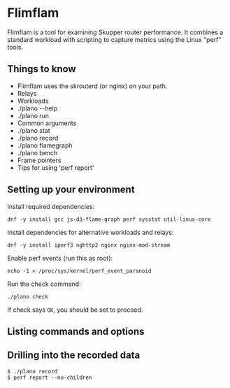 # Flimflam

Flimflam is a tool for examining Skupper router performance.  It
combines a standard workload with scripting to capture metrics using
the Linux "perf" tools.

## Things to know

* Flimflam uses the skrouterd (or nginx) on your path.
* Relays
* Workloads
* ./plano --help
* ./plano run
* Common arguments
* ./plano stat
* ./plano record
* ./plano flamegraph
* ./plano bench
* Frame pointers
* Tips for using 'perf report'

## Setting up your environment

Install required dependencies:

    dnf -y install gcc js-d3-flame-graph perf sysstat util-linux-core

Install dependencies for alternative workloads and relays:

    dnf -y install iperf3 nghttp2 nginx nginx-mod-stream

Enable perf events (run this as root):

    echo -1 > /proc/sys/kernel/perf_event_paranoid

Run the check command:

    ./plano check

If check says `OK`, you should be set to proceed.

## Listing commands and options



## Drilling into the recorded data

    $ ./plano record
    $ perf report --no-children

